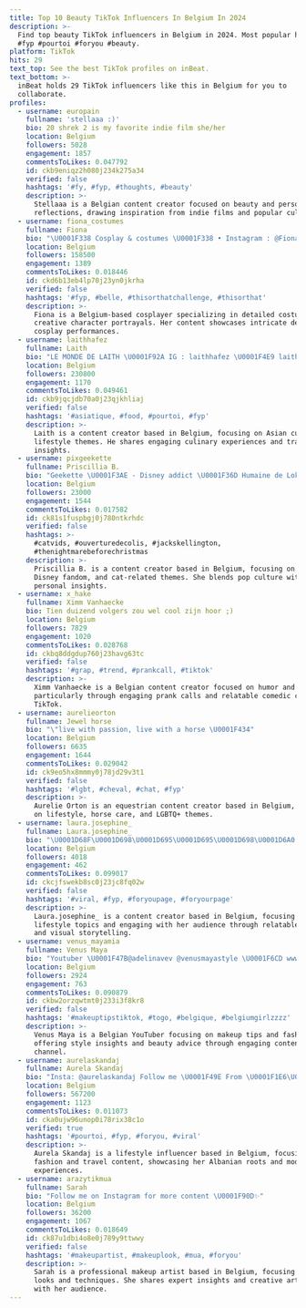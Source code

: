 ```yaml
---
title: Top 10 Beauty TikTok Influencers In Belgium In 2024
description: >-
  Find top beauty TikTok influencers in Belgium in 2024. Most popular hashtags:
  #fyp #pourtoi #foryou #beauty.
platform: TikTok
hits: 29
text_top: See the best TikTok profiles on inBeat.
text_bottom: >-
  inBeat holds 29 TikTok influencers like this in Belgium for you to
  collaborate.
profiles:
  - username: europain
    fullname: 'stellaaa :)'
    bio: 20 shrek 2 is my favorite indie film she/her
    location: Belgium
    followers: 5028
    engagement: 1857
    commentsToLikes: 0.047792
    id: ckb9eniqz2h080j234k275a34
    verified: false
    hashtags: '#fy, #fyp, #thoughts, #beauty'
    description: >-
      Stellaaa is a Belgian content creator focused on beauty and personal
      reflections, drawing inspiration from indie films and popular culture.
  - username: fiona_costumes
    fullname: Fiona
    bio: "\U0001F338 Cosplay & costumes \U0001F338 • Instagram : @Fiona_costumes \U0001F1E7\U0001F1EA"
    location: Belgium
    followers: 158500
    engagement: 1389
    commentsToLikes: 0.018446
    id: ckd6b13eb4lp70j23yn0jkrha
    verified: false
    hashtags: '#fyp, #belle, #thisorthatchallenge, #thisorthat'
    description: >-
      Fiona is a Belgium-based cosplayer specializing in detailed costumes and
      creative character portrayals. Her content showcases intricate designs and
      cosplay performances.
  - username: laithhafez
    fullname: Laith
    bio: "LE MONDE DE LAITH \U0001F92A IG : laithhafez \U0001F4E9 laithhafez@gmx.com"
    location: Belgium
    followers: 230800
    engagement: 1170
    commentsToLikes: 0.049461
    id: ckb9jqcjdb70a0j23qjkhliaj
    verified: false
    hashtags: '#asiatique, #food, #pourtoi, #fyp'
    description: >-
      Laith is a content creator based in Belgium, focusing on Asian cuisine and
      lifestyle themes. He shares engaging culinary experiences and travel
      insights.
  - username: pixgeekette
    fullname: Priscillia B.
    bio: "Geekette \U0001F3AE - Disney addict \U0001F36D Humaine de Loki \U0001F408 et de Brume \U0001F408‍⬛"
    location: Belgium
    followers: 23000
    engagement: 1544
    commentsToLikes: 0.017582
    id: ck81s1fuspbgj0j780ntkrhdc
    verified: false
    hashtags: >-
      #catvids, #ouverturedecolis, #jackskellington,
      #thenightmarebeforechristmas
    description: >-
      Priscillia B. is a content creator based in Belgium, focusing on gaming,
      Disney fandom, and cat-related themes. She blends pop culture with
      personal insights.
  - username: x_hake
    fullname: Ximm Vanhaecke
    bio: Tien duizend volgers zou wel cool zijn hoor ;)
    location: Belgium
    followers: 7829
    engagement: 1020
    commentsToLikes: 0.028768
    id: ckbq8ddgdup760j23havg63tc
    verified: false
    hashtags: '#grap, #trend, #prankcall, #tiktok'
    description: >-
      Ximm Vanhaecke is a Belgian content creator focused on humor and trends,
      particularly through engaging prank calls and relatable comedic content on
      TikTok.
  - username: aurelieorton
    fullname: Jewel horse
    bio: "\"live with passion, live with a horse \U0001F434"
    location: Belgium
    followers: 6635
    engagement: 1644
    commentsToLikes: 0.029042
    id: ck9eo5hx8mmmy0j78jd29v3t1
    verified: false
    hashtags: '#lgbt, #cheval, #chat, #fyp'
    description: >-
      Aurelie Orton is an equestrian content creator based in Belgium, focusing
      on lifestyle, horse care, and LGBTQ+ themes.
  - username: laura.josephine_
    fullname: Laura.josephine_
    bio: "\U0001D68F\U0001D698\U0001D695\U0001D695\U0001D698\U0001D6A0 \U0001D696\U0001D68E \U0001D698\U0001D697 \U0001D678\U0001D67D\U0001D682\U0001D683\U0001D670\U0001D676\U0001D681\U0001D670\U0001D67C \U0001F919\U0001F3FB\U0001F51D"
    location: Belgium
    followers: 4018
    engagement: 462
    commentsToLikes: 0.099017
    id: ckcjfswekb8sc0j23jc8fq02w
    verified: false
    hashtags: '#viral, #fyp, #foryoupage, #foryourpage'
    description: >-
      Laura.josephine_ is a content creator based in Belgium, focusing on
      lifestyle topics and engaging with her audience through relatable posts
      and visual storytelling.
  - username: venus_mayamia
    fullname: Venus Maya
    bio: "Youtuber \U0001F47B@adelinavev @venusmayastyle \U0001F6CD www.venusmayastyle.co"
    location: Belgium
    followers: 2924
    engagement: 763
    commentsToLikes: 0.090879
    id: ckbw2orzqwtmt0j233i3f8kr8
    verified: false
    hashtags: '#makeuptipstiktok, #togo, #belgique, #belgiumgirlzzzz'
    description: >-
      Venus Maya is a Belgian YouTuber focusing on makeup tips and fashion,
      offering style insights and beauty advice through engaging content on her
      channel.
  - username: aurelaskandaj
    fullname: Aurela Skandaj
    bio: "Insta: @aurelaskandaj Follow me \U0001F49E From \U0001F1E6\U0001F1F1 living in \U0001F1E7\U0001F1EA https://bit.ly/3mjb"
    location: Belgium
    followers: 567200
    engagement: 1123
    commentsToLikes: 0.011073
    id: cka0ujw96unop0i78rix38c1o
    verified: true
    hashtags: '#pourtoi, #fyp, #foryou, #viral'
    description: >-
      Aurela Skandaj is a lifestyle influencer based in Belgium, focusing on
      fashion and travel content, showcasing her Albanian roots and modern
      experiences.
  - username: arazytikmua
    fullname: Sarah
    bio: "Follow me on Instagram for more content \U0001F90D✨"
    location: Belgium
    followers: 36200
    engagement: 1067
    commentsToLikes: 0.018649
    id: ck87u1dbi4o8e0j789y9ttwwy
    verified: false
    hashtags: '#makeupartist, #makeuplook, #mua, #foryou'
    description: >-
      Sarah is a professional makeup artist based in Belgium, focusing on makeup
      looks and techniques. She shares expert insights and creative artistry
      with her audience.
---
```


